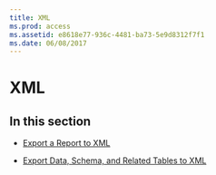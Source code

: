 ```yaml
---
title: XML
ms.prod: access
ms.assetid: e8618e77-936c-4481-ba73-5e9d8312f7f1
ms.date: 06/08/2017
---
```



# XML

## In this section


- [Export a Report to XML](../XML/export-a-report-to-xml.md)
    
- [Export Data, Schema, and Related Tables to XML](../XML/export-data-schema-and-related-tables-to-xml.md)
    

